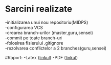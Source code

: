 # Sarcini realizate

-initializarea unui nou repositoriu(MIDPS)<br>
-configurarea VCS<br>
-crearea branch-urilor (master,guru,sensei)<br>
-commit pe toate branch-uri<br>
-folosirea fisierului .gitignore<br>
-rezolvarea conflictelor a 2 branches(guru,sensei)<br>

#Raport:
-Latex (<a href="https://github.com/ElenaLevcenco/MIDPS/blob/master/Lab1/docs/main.tex">linkul</a>)
-PDF (<a href="https://github.com/ElenaLevcenco/MIDPS/blob/master/Lab1/docs/raport.pdf">linkul</a>)
